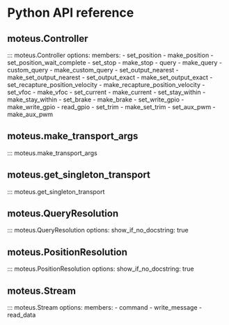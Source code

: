 # Python API reference

## moteus.Controller

::: moteus.Controller
    options:
        members:
            - set_position
            - make_position
            - set_position_wait_complete
            - set_stop
            - make_stop
            - query
            - make_query
            - custom_query
            - make_custom_query
            - set_output_nearest
            - make_set_output_nearest
            - set_output_exact
            - make_set_output_exact
            - set_recapture_position_velocity
            - make_recapture_position_velocity
            - set_vfoc
            - make_vfoc
            - set_current
            - make_current
            - set_stay_within
            - make_stay_within
            - set_brake
            - make_brake
            - set_write_gpio
            - make_write_gpio
            - read_gpio
            - set_trim
            - make_set_trim
            - set_aux_pwm
            - make_aux_pwm

## moteus.make_transport_args

::: moteus.make_transport_args

## moteus.get_singleton_transport

::: moteus.get_singleton_transport

## moteus.QueryResolution

::: moteus.QueryResolution
    options:
        show_if_no_docstring: true

## moteus.PositionResolution

::: moteus.PositionResolution
    options:
        show_if_no_docstring: true

## moteus.Stream

::: moteus.Stream
    options:
        members:
            - command
            - write_message
            - read_data

